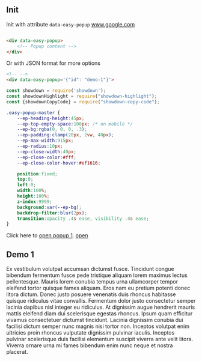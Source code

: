 ## Init

Init with attribute `data-easy-popup` www.google.com

```html

<div data-easy-popup>
    <!-- Popup content -->
</div>
```

Or with JSON format for more options

```html
<!-- -->
<div data-easy-popup='{"id": "demo-1"}'>
```

```js
const showdown = require('showdown');
const showdownHighlight = require("showdown-highlight");
const {showdownCopyCode} = require("showdown-copy-code");
```

```css
.easy-popup-master {
    --ep-heading-height:45px;
    --ep-top-empty-space:100px; /* on mobile */
    --ep-bg:rgba(0, 0, 0, .3);
    --ep-padding:clamp(20px, 2vw, 40px);
    --ep-max-width:915px;
    --ep-radius:10px;
    --ep-close-width:40px;
    --ep-close-color:#fff;
    --ep-close-color-hover:#ef1616;

    position:fixed;
    top:0;
    left:0;
    width:100%;
    height:100%;
    z-index:9999;
    background:var(--ep-bg);
    backdrop-filter:blur(2px);
    transition:opacity .4s ease, visibility .4s ease;
}
```

Click here to <a href="#demo-1">open popup 1</a>. [open](#demo-1)

<div data-easy-popup='{"id": "demo-1"}'>
    <h2>Demo 1</h2>
    <p>
        Ex vestibulum volutpat accumsan dictumst fusce. Tincidunt congue bibendum fermentum fusce pede tristique
        aliquam lorem maximus lectus pellentesque. Mauris lorem conubia tempus urna ullamcorper tempor eleifend
        tortor
        quisque fames aliquam. Eros nam eu pretium potenti donec litora dictum. Donec justo posuere venenatis duis
        rhoncus habitasse quisque ridiculus vitae convallis. Fermentum dolor justo consectetur semper lacinia
        dapibus
        nisl integer eu ridiculus. At dignissim augue hendrerit mauris mattis eleifend diam dui scelerisque egestas
        rhoncus.
        Ipsum quam efficitur vivamus consectetuer dictumst tincidunt. Lacinia dignissim conubia dui facilisi dictum
        semper nunc magnis nisi tortor non. Inceptos volutpat enim ultricies proin rhoncus vulputate dignissim
        pulvinar
        iaculis. Inceptos pulvinar scelerisque duis facilisi elementum suscipit viverra ante velit litora. Viverra
        ornare urna mi fames bibendum enim nunc neque et nostra placerat.
    </p>
</div>